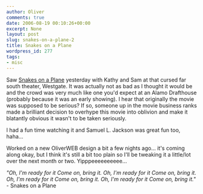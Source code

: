 ```yaml
---
author: Oliver
comments: true
date: 2006-08-19 00:10:26+00:00
excerpt: None
layout: post
slug: snakes-on-a-plane-2
title: Snakes on a Plane
wordpress_id: 277
tags:
- misc
---
```


Saw <a href="http://www.snakesonaplane.com/">Snakes on a Plane</a> yesterday with Kathy and Sam at that cursed far south theater, Westgate.  It was actually not as bad as I thought it would be and the crowd was very much like one you'd expect at an Alamo Drafthouse (probably because it was an early showing).  I hear that originally the movie was supposed to be serious?  If so, someone up in the movie business ranks made a brilliant decision to overhype this movie into oblivion and make it blatantly obvious it wasn't to be taken seriously.

I had a fun time watching it and Samuel L. Jackson was great fun too, haha...

Worked on a new OliverWEB design a bit a few nights ago... it's coming along okay, but I think it's still a bit too plain so I'll be tweaking it a little/lot over the next month or two.  Yipppeeeeeeeeee...

<i>"Oh, I'm ready for it
Come on, bring it.
Oh, I'm ready for it
Come on, bring it.
Oh, I'm ready for it
Come on, bring it.
Oh, I'm ready for it
Come on, bring it."</i> - Snakes on a Plane
